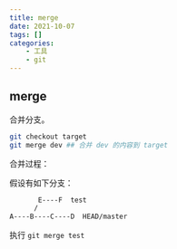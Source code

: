 ```yaml
---
title: merge
date: 2021-10-07
tags: []
categories: 
    - 工具
    - git
---
```


## merge

合并分支。

```bash
git checkout target
git merge dev ## 合并 dev 的内容到 target
```

合并过程：

假设有如下分支：

```bash
       E----F  test
      /
A----B----C----D  HEAD/master
```

执行 `git merge test`
